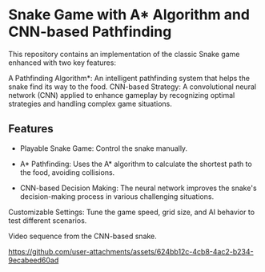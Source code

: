 

# Snake Game with A* Algorithm and CNN-based Pathfinding

This repository contains an implementation of the classic Snake game enhanced with two key features:

A Pathfinding Algorithm*: An intelligent pathfinding system that helps the snake find its way to the food.
CNN-based Strategy: A convolutional neural network (CNN) applied to enhance gameplay by recognizing optimal strategies and handling complex game situations.


## Features

- Playable Snake Game: Control the snake manually.

- A* Pathfinding: Uses the A* algorithm to calculate the shortest path to the food, avoiding collisions.
- CNN-based Decision Making: The neural network improves the snake's decision-making process in various challenging situations.

Customizable Settings: Tune the game speed, grid size, and AI behavior to test different scenarios.

Video sequence from the CNN-based snake.

https://github.com/user-attachments/assets/624bb12c-4cb8-4ac2-b234-9ecabeed60ad


